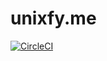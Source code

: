 # unixfy.me

[![CircleCI](https://circleci.com/gh/unixfy/unixfy.me/tree/master.svg?style=svg)](https://circleci.com/gh/unixfy/unixfy.me/tree/master)
